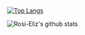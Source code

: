 [![Top Langs](https://github-readme-stats.vercel.app/api/top-langs/?username=Rosi-Eliz&layout=compact&theme=radical)](https://github.com/anuraghazra/github-readme-stats)

![Rosi-Eliz's github stats](https://github-readme-stats.vercel.app/api?username=Rosie&show_icons=true&count_private=true)
